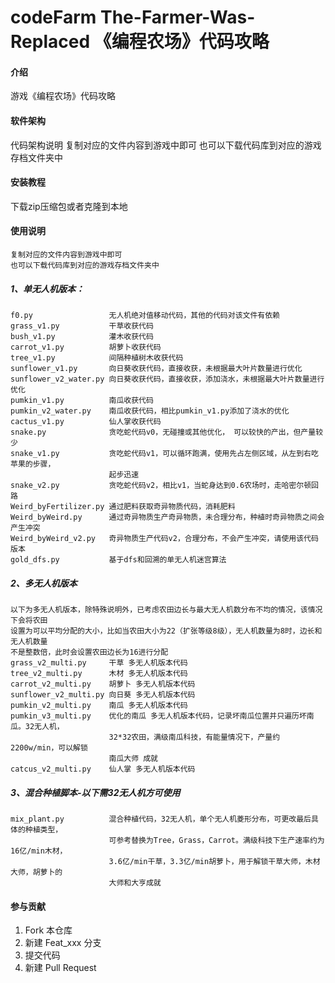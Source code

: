 # codeFarm  The-Farmer-Was-Replaced 《编程农场》代码攻略

#### 介绍
游戏《编程农场》代码攻略

#### 软件架构
代码架构说明
复制对应的文件内容到游戏中即可
也可以下载代码库到对应的游戏存档文件夹中


#### 安装教程
下载zip压缩包或者克隆到本地

#### 使用说明
    复制对应的文件内容到游戏中即可
    也可以下载代码库到对应的游戏存档文件夹中

##### 1、单无人机版本：
    f0.py                 无人机绝对值移动代码，其他的代码对该文件有依赖
    grass_v1.py           干草收获代码
    bush_v1.py            灌木收获代码
    carrot_v1.py          胡萝卜收获代码
    tree_v1.py            间隔种植树木收获代码
    sunflower_v1.py       向日葵收获代码，直接收获，未根据最大叶片数量进行优化
    sunflower_v2_water.py 向日葵收获代码，直接收获，添加浇水，未根据最大叶片数量进行优化
    pumkin_v1.py          南瓜收获代码
    pumkin_v2_water.py    南瓜收获代码，相比pumkin_v1.py添加了浇水的优化
    cactus_v1.py          仙人掌收获代码
    snake.py              贪吃蛇代码v0，无碰撞或其他优化， 可以较快的产出，但产量较少
    snake_v1.py           贪吃蛇代码v1，可以循环跑满，使用先占左侧区域，从左到右吃苹果的步骤，
                          起步迅速
    snake_v2.py           贪吃蛇代码v2，相比v1，当蛇身达到0.6农场时，走哈密尔顿回路
    Weird_byFertilizer.py 通过肥料获取奇异物质代码，消耗肥料
    Weird_byWeird.py      通过奇异物质生产奇异物质，未合理分布，种植时奇异物质之间会产生冲突
    Weird_byWeird_v2.py   奇异物质生产代码v2，合理分布，不会产生冲突，请使用该代码版本
    gold_dfs.py           基于dfs和回溯的单无人机迷宫算法
##### 2、多无人机版本
    以下为多无人机版本，除特殊说明外，已考虑农田边长与最大无人机数分布不均的情况，该情况下会将农田
    设置为可以平均分配的大小，比如当农田大小为22（扩张等级8级），无人机数量为8时，边长和无人机数量
    不是整数倍，此时会设置农田边长为16进行分配
    grass_v2_multi.py     干草 多无人机版本代码
    tree_v2_multi.py      木材 多无人机版本代码
    carrot_v2_multi.py    胡萝卜 多无人机版本代码
    sunflower_v2_multi.py 向日葵 多无人机版本代码
    pumkin_v2_multi.py    南瓜 多无人机版本代码
    pumkin_v3_multi.py    优化的南瓜 多无人机版本代码，记录坏南瓜位置并只遍历坏南瓜。32无人机，
                          32*32农田，满级南瓜科技，有能量情况下，产量约 2200w/min，可以解锁 
                          南瓜大师 成就
    catcus_v2_multi.py    仙人掌 多无人机版本代码
##### 3、混合种植脚本-以下需32无人机方可使用
    mix_plant.py          混合种植代码，32无人机，单个无人机菱形分布，可更改最后具体的种植类型，
                          可参考替换为Tree，Grass，Carrot。满级科技下生产速率约为16亿/min木材，
                          3.6亿/min干草，3.3亿/min胡萝卜，用于解锁干草大师，木材大师，胡萝卜的
                          大师和大亨成就

#### 参与贡献

1.  Fork 本仓库
2.  新建 Feat_xxx 分支
3.  提交代码
4.  新建 Pull Request

